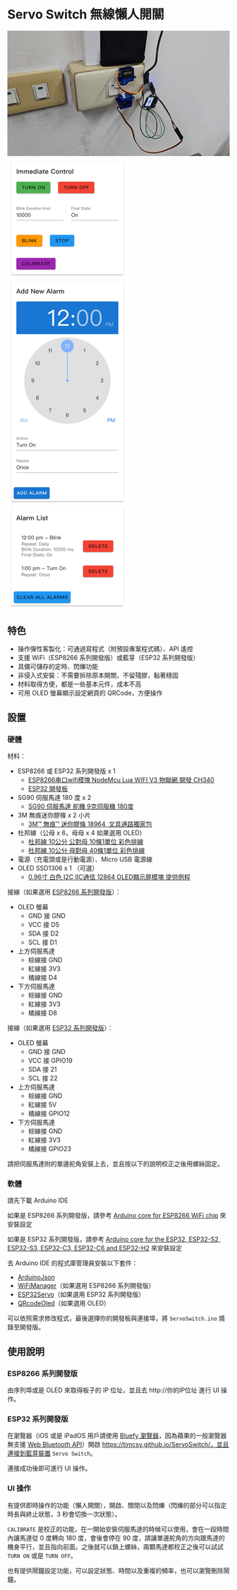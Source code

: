 # Servo Switch 無線懶人開關

![](demo.gif)
![](ServoSwitchWebsite.png)

## 特色
- 操作彈性客製化：可通過寫程式（附預設專案程式碼）、API 遙控
- 支援 WiFi（ESP8266 系列開發版）或藍芽（ESP32 系列開發版）
- 具備可儲存的定時、閃爍功能
- 非侵入式安裝：不需要拆除原本開關，不留殘膠，黏著穩固
- 材料取得方便，都是一些基本元件，成本不高
- 可用 OLED 螢幕顯示設定網頁的 QRCode，方便操作

## 設置

### 硬體

材料：
- ESP8266 或 ESP32 系列開發版 x 1
  - [ESP8266串口wifi模塊 NodeMcu Lua WIFI V3 物聯網 開發 CH340](https://www.ruten.com.tw/item/show?21647522108581)
  - [ESP32 開發板](https://www.ruten.com.tw/item/show?22133499835548)
- SG90 伺服馬達 180 度 x 2
  - [SG90 伺服馬達 舵機 9克伺服機 180度](https://www.ruten.com.tw/item/show?21513817238652)
- 3M 無痕迷你膠條 x 2 小片
  - [3M™ 無痕™ 迷你膠條 18964, 文具通路獨家包](https://www.3m.com.tw/3M/zh_TW/p/d/v000064184/)
- 杜邦線（公母 x 6，母母 x 4 如果選用 OLED）
  - [杜邦線 10公分 公對母 10條1單位 彩色排線](https://www.ruten.com.tw/item/show?21535514541815)
  - [杜邦線 10公分 母對母 40條1單位 彩色排線](https://www.ruten.com.tw/item/show?21535514562032)
- 電源（充電頭或是行動電源）、Micro USB 電源線
- OLED SSD1306 x 1 （可選）
  - [0.96寸 白色 I2C IIC通信 12864 OLED顯示屏模塊 提供例程](https://www.ruten.com.tw/item/show?21715781100384)

接線（如果選用 [ESP8266 系列開發版](https://honeststore.com.tw/esp8266-pin-out/)）：
- OLED 螢幕
  - GND 接 GND
  - VCC 接 D5
  - SDA 接 D2
  - SCL 接 D1
- 上方伺服馬達
  - 棕線接 GND
  - 紅線接 3V3
  - 橘線接 D4
- 下方伺服馬達
  - 棕線接 GND
  - 紅線接 3V3
  - 橘線接 D8

接線（如果選用 [ESP32 系列開發版](https://zerotech.club/esp32-gpio/)）：
- OLED 螢幕
  - GND 接 GND
  - VCC 接 GPIO19
  - SDA 接 21
  - SCL 接 22
- 上方伺服馬達
  - 棕線接 GND
  - 紅線接 5V
  - 橘線接 GPIO12
- 下方伺服馬達
  - 棕線接 GND
  - 紅線接 3V3
  - 橘線接 GPIO23

請把伺服馬達附的單邊舵角安裝上去，並且按以下的說明校正之後用螺絲固定。

### 軟體

請先下載 Arduino IDE

如果是 ESP8266 系列開發版，請參考 [Arduino core for ESP8266 WiFi chip](https://github.com/esp8266/Arduino) 來安裝設定

如果是 ESP32 系列開發版，請參考 [Arduino core for the ESP32, ESP32-S2, ESP32-S3, ESP32-C3, ESP32-C6 and ESP32-H2](https://github.com/espressif/arduino-esp32?tab=readme-ov-file) 來安裝設定

去 Arduino IDE 的程式庫管理員安裝以下套件：
- [ArduinoJson](https://arduinojson.org/)
- [WiFiManager](https://github.com/tzapu/WiFiManager)（如果選用 ESP8266 系列開發版）
- [ESP32Servo](https://github.com/madhephaestus/ESP32Servo)（如果選用 ESP32 系列開發版）
- [QRcodeOled](https://github.com/yoprogramo/QRcodeOled)（如果選用 OLED）

可以依照需求修改程式，最後選擇你的開發板與連接埠，將 `ServoSwitch.ino` 燒錄至開發版。


## 使用說明

### ESP8266 系列開發版

由序列埠或是 OLED 來取得板子的 IP 位址，並且去 http://你的IP位址 進行 UI 操作。

### ESP32 系列開發版

在瀏覽器（iOS 或是 iPadOS 用戶請使用 [Bluefy 瀏覽器](https://apps.apple.com/tw/app/bluefy-web-ble-browser/id1492822055)，因為蘋果的一般瀏覽器無支援 [Web Bluetooth API](https://developer.mozilla.org/en-US/docs/Web/API/Web_Bluetooth_API)）開啟 https://timcsy.github.io/ServoSwitch/，並且連接到藍芽裝置 `Servo Switch`。

連接成功後即可進行 UI 操作。

### UI 操作

有提供即時操作的功能（懶人開關），開啟、關閉以及閃爍（閃爍的部分可以指定時長與終止狀態，3 秒會切換一次狀態）。

`CALIBRATE` 是校正的功能，在一開始安裝伺服馬達的時候可以使用，會在一段時間內讓馬達從 0 度轉向 180 度，會後會停在 90 度，請讓單邊舵角的方向跟馬達的機身平行，並且指向前面。之後就可以鎖上螺絲，兩顆馬達都校正之後可以試試 `TURN ON` 或是 `TURN OFF`。

也有提供鬧鐘設定功能，可以設定狀態、時間以及重複的頻率，也可以瀏覽刪除鬧鐘。